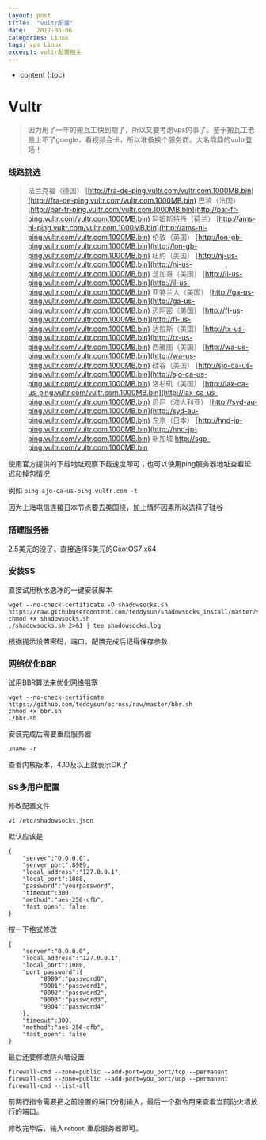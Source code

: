 ```yaml
---
layout: post
title:  "vultr配置"
date:   2017-06-06
categories: Linux
tags: vps Linux
excerpt: vultr配置相关
---
```


* content
{:toc}
# Vultr

> 因为用了一年的搬瓦工快到期了，所以又要考虑vps的事了。鉴于搬瓦工老是上不了google，看视频会卡，所以准备换个服务商。大名鼎鼎的vultr登场！



### 线路挑选

> 法兰克福（德国） [http://fra-de-ping.vultr.com/vultr.com.1000MB.bin](http://fra-de-ping.vultr.com/vultr.com.1000MB.bin)
> 巴黎（法国） [http://par-fr-ping.vultr.com/vultr.com.1000MB.bin](http://par-fr-ping.vultr.com/vultr.com.1000MB.bin)
> 阿姆斯特丹（荷兰） [http://ams-nl-ping.vultr.com/vultr.com.1000MB.bin](http://ams-nl-ping.vultr.com/vultr.com.1000MB.bin)
> 伦敦（英国） [http://lon-gb-ping.vultr.com/vultr.com.1000MB.bin](http://lon-gb-ping.vultr.com/vultr.com.1000MB.bin)
> 纽约（美国） [http://nj-us-ping.vultr.com/vultr.com.1000MB.bin](http://nj-us-ping.vultr.com/vultr.com.1000MB.bin)
> 芝加哥（美国） [http://il-us-ping.vultr.com/vultr.com.1000MB.bin](http://il-us-ping.vultr.com/vultr.com.1000MB.bin)
> 亚特兰大（美国） [http://ga-us-ping.vultr.com/vultr.com.1000MB.bin](http://ga-us-ping.vultr.com/vultr.com.1000MB.bin)
> 迈阿密（美国） [http://fl-us-ping.vultr.com/vultr.com.1000MB.bin](http://fl-us-ping.vultr.com/vultr.com.1000MB.bin)
> 达拉斯（美国） [http://tx-us-ping.vultr.com/vultr.com.1000MB.bin](http://tx-us-ping.vultr.com/vultr.com.1000MB.bin)
> 西雅图（美国） [http://wa-us-ping.vultr.com/vultr.com.1000MB.bin](http://wa-us-ping.vultr.com/vultr.com.1000MB.bin)
> 硅谷（美国） [http://sjo-ca-us-ping.vultr.com/vultr.com.1000MB.bin](http://sjo-ca-us-ping.vultr.com/vultr.com.1000MB.bin)
> 洛杉矶（美国） [http://lax-ca-us-ping.vultr.com/vultr.com.1000MB.bin](http://lax-ca-us-ping.vultr.com/vultr.com.1000MB.bin)
> 悉尼（澳大利亚） [http://syd-au-ping.vultr.com/vultr.com.1000MB.bin](http://syd-au-ping.vultr.com/vultr.com.1000MB.bin)
> 东京（日本） [http://hnd-jp-ping.vultr.com/vultr.com.1000MB.bin](http://hnd-jp-ping.vultr.com/vultr.com.1000MB.bin)
> 新加坡 http://sgp-ping.vultr.com/vultr.com.1000MB.bin

使用官方提供的下载地址观察下载速度即可；也可以使用ping服务器地址查看延迟和掉包情况

例如 ```ping sjo-ca-us-ping.vultr.com -t ```

因为上海电信连接日本节点要去美国绕，加上情怀因素所以选择了硅谷



### 搭建服务器

2.5美元的没了，直接选择5美元的CentOS7 x64



### 安装SS

直接试用秋水逸冰的一键安装脚本

```shell
wget --no-check-certificate -O shadowsocks.sh https://raw.githubusercontent.com/teddysun/shadowsocks_install/master/shadowsocks.sh
chmod +x shadowsocks.sh
./shadowsocks.sh 2>&1 | tee shadowsocks.log
```

根据提示设置密码，端口。配置完成后记得保存参数



### 网络优化BBR

试用BBR算法来优化网络阻塞

```shell
wget --no-check-certificate https://github.com/teddysun/across/raw/master/bbr.sh
chmod +x bbr.sh
./bbr.sh
```

安装完成后需要重启服务器

```shell
uname -r
```

查看内核版本，4.10及以上就表示OK了



### SS多用户配置

修改配置文件

```shell
vi /etc/shadowsocks.json
```

默认应该是

```shell
{
    "server":"0.0.0.0",
    "server_port":8989,
    "local_address":"127.0.0.1",
    "local_port":1080,
    "password":"yourpassword",
    "timeout":300,
    "method":"aes-256-cfb",
    "fast_open": false
}
```

按一下格式修改

```shell
{
    "server":"0.0.0.0",
    "local_address":"127.0.0.1",
    "local_port":1080,
    "port_password":{
         "8989":"password0",
         "9001":"password1",
         "9002":"password2",
         "9003":"password3",
         "9004":"password4"
    },
    "timeout":300,
    "method":"aes-256-cfb",
    "fast_open": false
}
```

最后还要修改防火墙设置

```shell
firewall-cmd --zone=public --add-port=you_port/tcp --permanent
firewall-cmd --zone=public --add-port=you_port/udp --permanent
firewall-cmd --list-all
```

前两行指令需要把之前设置的端口分别输入，最后一个指令用来查看当前防火墙放行的端口。

修改完毕后，输入``` reboot ``` 重启服务器即可。